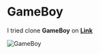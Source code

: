 # GameBoy

I tried clone **GameBoy** on **[Link](https://search.muz.li/YTUzM2Y3Y2U3)**

![GameBoy](https://assets.materialup.com/uploads/7eec19ff-ceb9-403d-86f5-da3a13241866/gameboyillustration.jpg)

